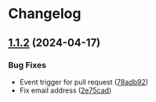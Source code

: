 # Changelog

## [1.1.2](https://github.com/goodworkaround/EntraIDInboundProvisioningHelper/compare/1.1.1...v1.1.2) (2024-04-17)


### Bug Fixes

* Event trigger for pull request ([78adb92](https://github.com/goodworkaround/EntraIDInboundProvisioningHelper/commit/78adb92b38127abe49d4669165377577f3b817ab))
* Fix email address ([2e75cad](https://github.com/goodworkaround/EntraIDInboundProvisioningHelper/commit/2e75cad264116a30903311da57c6a48e72f6e87e))
